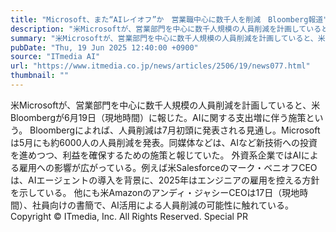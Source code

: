 ```yaml
---
title: "Microsoft、また“AIレイオフ”か　営業職中心に数千人を削減　Bloomberg報道"
description: "米Microsoftが、営業部門を中心に数千人規模の人員削減を計画していると、米Bloombergが報じた。AIに関する支出増に伴う施策という。"
summary: "米Microsoftが、営業部門を中心に数千人規模の人員削減を計画していると、米Bloombergが報じた。AIに関する支出増に伴う施策という。"
pubDate: "Thu, 19 Jun 2025 12:40:00 +0900"
source: "ITmedia AI"
url: "https://www.itmedia.co.jp/news/articles/2506/19/news077.html"
thumbnail: ""
---
```


米Microsoftが、営業部門を中心に数千人規模の人員削減を計画していると、米Bloombergが6月19日（現地時間）に報じた。AIに関する支出増に伴う施策という。
Bloombergによれば、人員削減は7月初頭に発表される見通し。Microsoftは5月にも約6000人の人員削減を発表。同媒体などは、AIなど新技術への投資を進めつつ、利益を確保するための施策と報じていた。
外資系企業ではAIによる雇用への影響が広がっている。例えば米Salesforceのマーク・ベニオフCEOは、AIエージェントの導入を背景に、2025年はエンジニアの雇用を控える方針を示している。
他にも米Amazonのアンディ・ジャシーCEOは17日（現地時間）、社員向けの書簡で、AI活用による人員削減の可能性に触れている。
Copyright © ITmedia, Inc. All Rights Reserved.
Special
PR